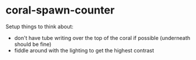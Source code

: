# coral-spawn-counter

Setup things to think about:
- don't have tube writing over the top of the coral if possible (underneath should be fine)
- fiddle around with the lighting to get the highest contrast
